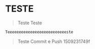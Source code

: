 <h1>TESTE</h1>

> Teste Teste

```
Teeeeeeeeeeeeeeeeeeeeeeeeeeste
```

> Teste Commit e Push 1509231749f 
